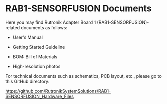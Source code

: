 # RAB1-SENSORFUSION Documents

Here you may find Rutronik Adapter Board 1 (RAB1-SENSORFUSION)-related documents as follows:

- User's Manual

- Getting Started Guideline

- BOM: Bill of Materials

- High-resolution photos

  


For technical documents such as schematics, PCB layout, etc., please go to this GitHub directory:

https://github.com/RutronikSystemSolutions/RAB1-SENSORFUSION_Hardware_Files


